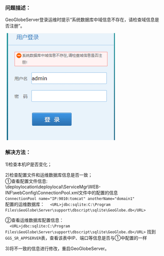 ### 问题描述： ###

GeoGlobeServer登录运维时提示“系统数据库中域信息不存在，请检查域信息是否注册”。   
     
![](picture/p1.png)

### 解决方法： ###
1)检查本机IP是否变化；   

2)检查配置文件和运维数据库信息是否一致；   
①查看配置文件信息:   
  \deploylocation\deploylocal\ServiceMgr\WEB-INF\webConfig\ConnectionPool.xml文件中的配置的信息  
 ` ConnectionPool name="IP:9010:tomcat" anotherName="domain1" `   
配置的运维数据库：
 `  <URL>jdbc:sqlite:C:\Program Files\GeoGlobe\Server\support\dbscript\sqlite\GeoGlobe.db</URL>`  

②查看运维数据库配置信息：  
 `  <URL>jdbc:sqlite:C:\Program Files\GeoGlobe\Server\support\dbscript\sqlite\GeoGlobe.db</URL>`
找到`GGS_SR_APPSERVER`表，查看该表中IP、端口等信息是否与①中配置的一样  

3)将不一致的信息进行修改，重启GeoGlobeServer。  

    